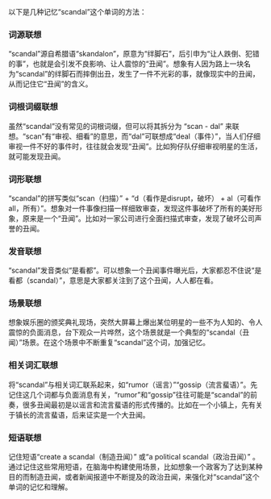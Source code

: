 以下是几种记忆“scandal”这个单词的方法：

### 词源联想
“scandal”源自希腊语“skandalon”，原意为“绊脚石”，后引申为“让人跌倒、犯错的事”，也就是会引发不良影响、让人震惊的“丑闻”。想象有人因为路上一块名为“scandal”的绊脚石而摔倒出丑，发生了一件不光彩的事，就像现实中的丑闻，从而记住它“丑闻”的含义。

### 词根词缀联想
虽然“scandal”没有常见的词根词缀，但可以将其拆分为 “scan - dal” 来联想。“scan”有“审视、细看”的意思，而“dal”可联想成“deal（事件）”，当人们仔细审视一件不好的事件时，往往就会发现“丑闻”。比如狗仔队仔细审视明星的生活，就可能发现丑闻。

### 词形联想
“scandal”的拼写类似“scan（扫描）” + “d（看作是disrupt，破坏） + al（可看作all，所有）”。想象对一件事像扫描一样细致审查，发现这件事破坏了所有的美好形象，原来是一个“丑闻”。比如对一家公司进行全面扫描式审查，发现了破坏公司声誉的丑闻。

### 发音联想
“scandal”发音类似“是看都”。可以想象一个丑闻事件曝光后，大家都忍不住说“是看都（scandal）”，意思是大家都关注到了这个丑闻，人人都在看。

### 场景联想
想象娱乐圈的颁奖典礼现场，突然大屏幕上爆出某位明星的一些不为人知的、令人震惊的负面消息，台下观众一片哗然，这个场景就是一个典型的“scandal（丑闻）”场景。在这个场景中不断重复“scandal”这个词，加强记忆。

### 相关词汇联想
将“scandal”与相关词汇联系起来，如“rumor（谣言）”“gossip（流言蜚语）”。先记住这几个词都与负面消息有关，“rumor”和“gossip”往往可能是“scandal”的前奏，很多丑闻最初是以谣言和流言蜚语的形式传播的。比如在一个小镇上，先有关于镇长的流言蜚语，后来证实是一个大丑闻。

### 短语联想
记住短语“create a scandal（制造丑闻）” 或“a political scandal（政治丑闻）” 。通过记住这些常用短语，在脑海中构建使用场景，比如想象一个政客为了达到某种目的而制造丑闻，或者新闻报道中不断提及的政治丑闻，来强化对“scandal”这个单词的记忆和理解。 